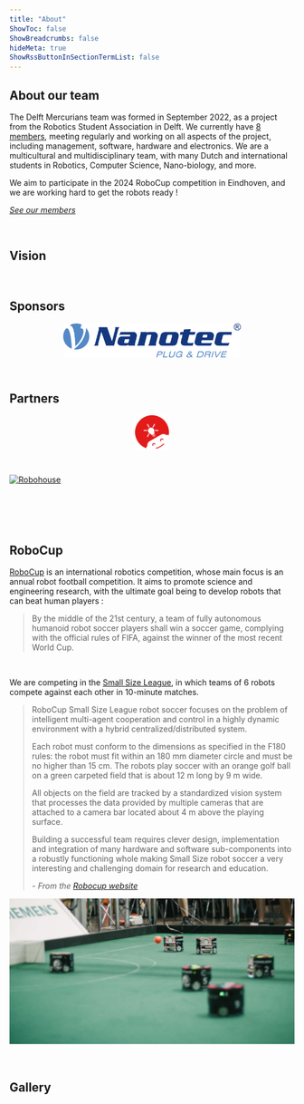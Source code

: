 ```yaml
---
title: "About"
ShowToc: false
ShowBreadcrumbs: false
hideMeta: true
ShowRssButtonInSectionTermList: false
---
```


## About our team

The Delft Mercurians team was formed in September 2022, as a project from the Robotics Student Association in Delft. 
We currently have [8 members](/members), meeting regularly and working on all aspects of the project, including 
management, software, hardware and electronics. We are a multicultural and multidisciplinary team, with many 
Dutch and international students in Robotics, Computer Science, Nano-biology, and more.

We aim to participate in the 2024 RoboCup competition in Eindhoven, and we are working hard to get the robots ready !

[*See our members*](/members/)

<br>

## Vision



<br>

## Sponsors

[<img src="/images/nanotec_logo.svg" alt="Nanotec" class="sponsor-image" />](https://en.nanotec.com)

<br>

## Partners

[<img src="/images/rsa_logo.svg" alt="Robotics Student Association" class="sponsor-image" />](https://rsadelft.nl)

<br> 

[<img src="/images/robohouse_logo.png" alt="Robohouse" class="sponsor-image" />](https://robohouse.nl)

<br>

## RoboCup

[RoboCup](https://robocup.org) is an international robotics competition, whose main focus is an annual robot football 
competition. It aims to promote science and engineering research, with the ultimate goal being to develop robots that 
can beat human players :

> By the middle of the 21st century, a team of fully autonomous humanoid 
> robot soccer players shall win a soccer game, complying with the 
> official rules of FIFA, against the winner of the most recent World Cup.

<br>

We are competing in the [Small Size League](https://ssl.robocup.org/), in which teams of 6 robots compete against each
other in 10-minute matches.

> RoboCup Small Size League robot soccer focuses on the problem of intelligent multi-agent cooperation and control in a 
> highly dynamic environment with a hybrid centralized/distributed system. 
> 
> Each robot must conform to the dimensions as specified in the F180 rules: the robot must fit within an 180 mm 
> diameter circle and must be no higher than 15 cm. The robots play soccer with an orange golf ball on a green 
> carpeted field that is about 12 m long by 9 m wide. 
> 
> All objects on the field are tracked by a standardized vision system that processes the data provided by 
> multiple cameras that are attached to a camera bar located about 4 m above the playing surface.
> 
> Building a successful team requires clever design, implementation and integration of many hardware and software 
> sub-components into a robustly functioning whole making Small Size robot soccer a very interesting and challenging
> domain for research and education.
> 
> \- *From the [Robocup website](https://ssl.robocup.org/about/)*

![Photo of a Robocup SSL match](/images/robocup_match.jpg)

<br>

## Gallery

<style>
.sponsor-image {
  display: block; 
  margin-left: auto !important; 
  margin-right: auto !important;
  height: 60px;
}
</style>
